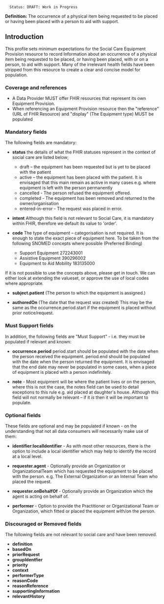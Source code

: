       Status: DRAFT: Work in Progress

**Definition:** The occurrence of a physical item being requested to be placed or having been placed with a person to aid with support.

## **Introduction**

This profile sets minimum expectations for the Social Care Equipment Provision resource to record Information about an occurrence of a physical item being requested to be placed, or having been placed, with or on a person, to aid with support. Many of the irrelevant health fields have been stripped from this resource to create a clear and concise model for population. 

### **Coverage and references**

- A Data Provider MUST offer FHIR resources that represent its own Equipment Provision. 
- When referencing an Equipment Provision resource then the "reference" (URL of FHIR Resource) and "display" (The Equipment type) MUST be populated

### **Mandatory fields**
The following fields are mandatory:
- **status** the details of what the FHIR statuses represent in the context of social care are listed below;

   - draft – the equipment has been requested but is yet to be placed with the patient
   - active – the equipment has been placed with the patient. It is envisaged that this main remain as active in many cases e.g. where equipment is left with the person permanently
   - cancelled - The person refused the equipment offered.
   - completed - The equipment has been removed and returned to the owner/organisation 
   - entered-in-error - The request was placed in error.

- **intent** Although this field is not relevant to Social Care, it is mandatory within FHIR, therefore we default its value to 'order'.

- **code** The type of equipment – categorisation is not required. It is enough to state the exact piece of equipment here. To be taken from the following SNOMED concepts where possible (Preferred Binding) 

   - Support Equipment 272243001
   - Assistive Equipment 390296002
   - Equipment to Aid Mobility 183135000

If it is not possible to use the concepts above, please get in touch. We can either look at extending the valueset, or approve the use of local codes where appropriate. 

- **subject.patient** (The person to which the equipment is assigned.)

- **authoredOn** (The date that the request was created) This may be the same as the occurrence.period.start if the equipment is placed without prior notice/request.

### **Must Support fields**
In addition, the following fields are "Must Support" - i.e. they must be populated if relevant and known:

- **occurrence.period** period.start should be populated with the date when the person received the equipment. period.end should be populated with the date when the person returned the equipment. It is envisaged that the end date may never be populated in some cases, when a piece of equipment is placed with a person indefinitely. 

 - **note** - Most equipment will be where the patient lives or on the person, where this is not the case, the notes field can be used to detail exceptions to this rule e.g. aid placed at daughter's house. Although this field will not normally be relevant – if it *is* then it will be important to populate.


### **Optional fields**
These fields are optional and may be populated if known - on the understanding that not all data consumers will necessarily make use of them:

- **identifier:localIdentifier** - As with most other resources, there is the option to include a local identifier which may help to identify the record at a local level.

- **requester.agent** -  Optionally provide an Organization or OrganizationalTeam which has requested the equipment to be placed with the person. e.g. The External Organization or an Internal Team who placed the request.

- **requester.onBehalfOf** -  Optionally provide an Organization which the agent is acting on behalf of.

- **performer** - Option to provide the Practitioner or Organizational Team or Organization, which fitted or placed the equipment with/on the person.

### **Discouraged or Removed fields**
The following fields are not relevant to social care and have been removed.
    
- **definition** 
- **basedOn**  
- **priorRequest** 
- **groupIdentfier**
- **priority** 
- **context** 
- **performerType**
- **reasonCode**
- **reasonReference**
- **supportingInformation**
- **relevantHistory**